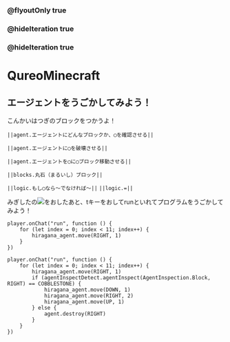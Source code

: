 ### @flyoutOnly true
### @hideIteration true
### @hideIteration true
# QureoMinecraft

## エージェントをうごかしてみよう！

こんかいはつぎのブロックをつかうよ！

``||agent.エージェントにどんなブロックか、◯を確認させる||``

``||agent.エージェントに◯を破壊させる||``

``||agent.エージェントを◯に◯ブロック移動させる||``

``||blocks.丸石（まるいし）ブロック||``

``||logic.もし◯なら〜でなければ〜||``
``||logic.=||``
    

みぎしたの![](https://raw.githubusercontent.com/camp-minecraft/TechkidsCampTutorial/master/images/playbutton.png)をおしたあと、tキーをおしてrunといれてプログラムをうごかしてみよう！

```template
player.onChat("run", function () {
    for (let index = 0; index < 11; index++) {
        hiragana_agent.move(RIGHT, 1)
    }
})

```
```ghost
player.onChat("run", function () {
    for (let index = 0; index < 11; index++) {
        hiragana_agent.move(RIGHT, 1)
        if (agentInspectDetect.agentInspect(AgentInspection.Block, RIGHT) == COBBLESTONE) {
            hiragana_agent.move(DOWN, 1)
            hiragana_agent.move(RIGHT, 2)
            hiragana_agent.move(UP, 1)
        } else {
            agent.destroy(RIGHT)
        }
    }
})
```